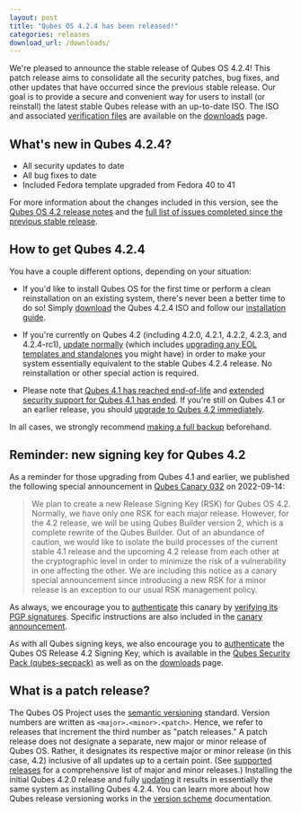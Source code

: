 ```yaml
---
layout: post
title: "Qubes OS 4.2.4 has been released!"
categories: releases
download_url: /downloads/
---
```


We're pleased to announce the stable release of Qubes OS 4.2.4! This patch release aims to consolidate all the security patches, bug fixes, and other updates that have occurred since the previous stable release. Our goal is to provide a secure and convenient way for users to install (or reinstall) the latest stable Qubes release with an up-to-date ISO. The ISO and associated [verification files](/security/verifying-signatures/) are available on the [downloads](/downloads/) page.

## What's new in Qubes 4.2.4?

- All security updates to date
- All bug fixes to date
- Included Fedora template upgraded from Fedora 40 to 41

For more information about the changes included in this version, see the [Qubes OS 4.2 release notes](/doc/releases/4.2/release-notes/) and the [full list of issues completed since the previous stable release](https://github.com/QubesOS/qubes-issues/issues?q=is%3Aissue%20is%3Aclosed%20reason%3Acompleted%20closed%3A2024-09-17..2025-01-30%20-label%3A%22R%3A%20cannot%20reproduce%22%20-label%3A%22R%3A%20declined%22%20-label%3A%22R%3A%20duplicate%22%20-label%3A%22R%3A%20not%20applicable%22%20-label%3A%22R%3A%20self-closed%22%20-label%3A%22R%3A%20upstream%20issue%22).

## How to get Qubes 4.2.4

You have a couple different options, depending on your situation:

- If you'd like to install Qubes OS for the first time or perform a clean reinstallation on an existing system, there's never been a better time to do so! Simply [download](/downloads/) the Qubes 4.2.4 ISO and follow our [installation guide](/doc/installation-guide/).

- If you're currently on Qubes 4.2 (including 4.2.0, 4.2.1, 4.2.2, 4.2.3, and 4.2.4-rc1), [update normally](/doc/how-to-update/) (which includes [upgrading any EOL templates and standalones](/doc/how-to-update/#upgrading-to-avoid-eol) you might have) in order to make your system essentially equivalent to the stable Qubes 4.2.4 release. No reinstallation or other special action is required.

- Please note that [Qubes 4.1 has reached end-of-life](/news/2024/06/18/qubes-os-4-1-has-reached-end-of-life-extended-security-support-continues-until-2024-07-31/) and [extended security support for Qubes 4.1 has ended](/news/2024/08/01/extended-security-support-for-qubes-os-4-1-has-ended/). If you're still on Qubes 4.1 or an earlier release, you should [upgrade to Qubes 4.2 immediately](/doc/upgrade/4.2/).

In all cases, we strongly recommend [making a full backup](/doc/how-to-back-up-restore-and-migrate/) beforehand.

## Reminder: new signing key for Qubes 4.2

As a reminder for those upgrading from Qubes 4.1 and earlier, we published the following special announcement in [Qubes Canary 032](/news/2022/09/14/canary-032/) on 2022-09-14:

> We plan to create a new Release Signing Key (RSK) for Qubes OS 4.2. Normally, we have only one RSK for each major release. However, for the 4.2 release, we will be using Qubes Builder version 2, which is a complete rewrite of the Qubes Builder. Out of an abundance of caution, we would like to isolate the build processes of the current stable 4.1 release and the upcoming 4.2 release from each other at the cryptographic level in order to minimize the risk of a vulnerability in one affecting the other. We are including this notice as a canary special announcement since introducing a new RSK for a minor release is an exception to our usual RSK management policy.

As always, we encourage you to [authenticate](/security/pack/#how-to-obtain-and-authenticate) this canary by [verifying its PGP signatures](/security/verifying-signatures/). Specific instructions are also included in the [canary announcement](/news/2022/09/14/canary-032/).

As with all Qubes signing keys, we also encourage you to [authenticate](/security/verifying-signatures/#how-to-import-and-authenticate-release-signing-keys) the Qubes OS Release 4.2 Signing Key, which is available in the [Qubes Security Pack (qubes-secpack)](/security/pack/) as well as on the [downloads](/downloads/) page.

## What is a patch release?

The Qubes OS Project uses the [semantic versioning](https://semver.org/) standard. Version numbers are written as `<major>.<minor>.<patch>`. Hence, we refer to releases that increment the third number as "patch releases." A patch release does not designate a separate, new major or minor release of Qubes OS. Rather, it designates its respective major or minor release (in this case, 4.2) inclusive of all updates up to a certain point. (See [supported releases](/doc/supported-releases/) for a comprehensive list of major and minor releases.) Installing the initial Qubes 4.2.0 release and fully [updating](/doc/how-to-update/) it results in essentially the same system as installing Qubes 4.2.4. You can learn more about how Qubes release versioning works in the [version scheme](/doc/version-scheme/) documentation.
